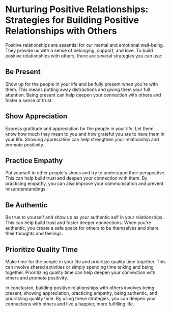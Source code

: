 Nurturing Positive Relationships: Strategies for Building Positive Relationships with Others
============================================================================================

Positive relationships are essential for our mental and emotional well-being. They provide us with a sense of belonging, support, and love. To build positive relationships with others, there are several strategies you can use:

Be Present
----------

Show up for the people in your life and be fully present when you're with them. This means putting away distractions and giving them your full attention. Being present can help deepen your connection with others and foster a sense of trust.

Show Appreciation
-----------------

Express gratitude and appreciation for the people in your life. Let them know how much they mean to you and how grateful you are to have them in your life. Showing appreciation can help strengthen your relationship and promote positivity.

Practice Empathy
----------------

Put yourself in other people's shoes and try to understand their perspective. This can help build trust and deepen your connection with them. By practicing empathy, you can also improve your communication and prevent misunderstandings.

Be Authentic
------------

Be true to yourself and show up as your authentic self in your relationships. This can help build trust and foster deeper connections. When you're authentic, you create a safe space for others to be themselves and share their thoughts and feelings.

Prioritize Quality Time
-----------------------

Make time for the people in your life and prioritize quality time together. This can involve shared activities or simply spending time talking and being together. Prioritizing quality time can help deepen your connection with others and promote positivity.

In conclusion, building positive relationships with others involves being present, showing appreciation, practicing empathy, being authentic, and prioritizing quality time. By using these strategies, you can deepen your connections with others and live a happier, more fulfilling life.


